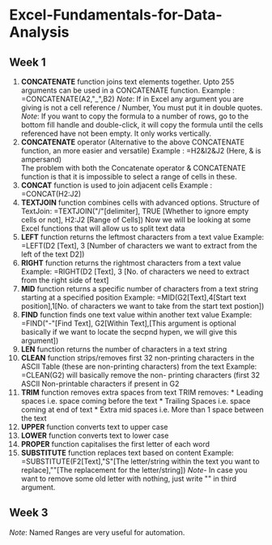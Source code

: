 # Excel-Fundamentals-for-Data-Analysis
## Week 1

1) **CONCATENATE** function joins text elements together. Upto 255 arguments can be used in a CONCATENATE function.
   Example : =CONCATENATE(A2,"_",B2)
   _Note_: If in Excel any argument you are giving is not a cell reference / Number, You must put it in double quotes.
   _Note_: If you want to copy the formula to a number of rows, go to the bottom fill handle and double-click, it will copy the formula until the cells referenced have not 
           been empty. It only works vertically. 
2) **CONCATENATE** operator (Alternative to the above CONCATENATE function, an more easier and versatile) 
     Example : =H2&I2&J2   (Here, & is ampersand) \
  The problem with both the Concatenate operator & CONCATENATE function is that it is impossible to select a range of cells in these. 
3) **CONCAT** function is used to join adjacent cells 
   Example : =CONCAT(H2:J2) 
4) **TEXTJOIN** function combines cells with advanced options. 
  Structure of TextJoin: =TEXTJOIN("/"[delimiter], TRUE [Whether to ignore empty cells or not], H2:J2 [Range of Cells])                                                         Now we will be looking at some Excel functions that will allow us to split text data 
5) **LEFT** function returns the leftmost characters from a text value 
   Example: =LEFT(D2 [Text], 3 [Number of characters we want to extract from the left of the text D2]) 
6) **RIGHT** function returns the rightmost characters from a text value 
   Example: =RIGHT(D2 [Text], 3 [No. of characters we need to extract from the right side of text] 
7) **MID** function returns a specific number of characters from a text string starting at a specified position
   Example: =MID(G2[Text],4[Start text position],1[No. of characters we want to take from the start text postion]) 
8) **FIND** function finds one text value within another text value
   Example: =FIND("-"[Find Text], G2[Within Text],[This argument is optional basically if we want to locate the secpnd hypen, we will give this argument])
9) **LEN** function returns the number of characters in a text string
10) **CLEAN** function strips/removes first 32 non-printing characters in the ASCII Table (these are non-printing characters) from the text
Example: =CLEAN(G2) will basically remove the non- printing characters (first 32 ASCII Non-printable characters if present in G2
11) **TRIM** function removes extra spaces from text
    TRIM removes:
         * Leading spaces i.e. space coming before the 
           text
         * Trailing Spaces i.e. space coming at end of 
           text
         * Extra mid spaces i.e. More than 1 space 
           between the text
12) **UPPER** function converts text to upper case
13) **LOWER** function converts text to lower case
14) **PROPER** function capitalises the first letter of 
    each word
15) **SUBSTITUTE** function replaces text based on 
    content
    Example: =SUBSTITUTE(F2[Text],"S"[The letter/string within the text you want to replace],""[The replacement for the letter/string])
    *Note*- In case you want to remove some old letter with nothing, just write "" in third argument.
## Week 3
*Note*: Named Ranges are very useful for automation.
   
